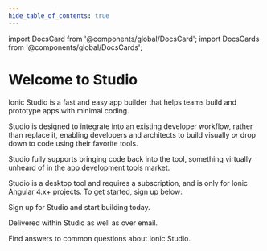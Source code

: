 ```yaml
---
hide_table_of_contents: true
---
```


import DocsCard from '@components/global/DocsCard';
import DocsCards from '@components/global/DocsCards';

# Welcome to Studio

Ionic Studio is a fast and easy app builder that helps teams build and prototype apps with minimal coding.

Studio is designed to integrate into an existing developer workflow, rather than replace it, enabling developers and architects to build visually _or_ drop down to code using their favorite tools.

Studio
fully supports bringing code back into the tool, something virtually unheard of in the app development tools market.

Studio is a desktop tool and requires a subscription, and is only for Ionic Angular 4.x+ projects. To get started, sign up below:

<DocsCards class="static-width">
  <DocsCard header="Get Studio" href="https://ionicframework.com/studio?utm_source=docs&utm_medium=website&utm_campaign=studio%20launch" icon="/icons/guide-installation-icon.png">
    <p>Sign up for Studio and start building today.</p>
  </DocsCard>

<DocsCard header="News & Updates" icon="/icons/guide-news-icon.png">
  <p>Delivered within Studio as well as over email.</p>
</DocsCard>

  <DocsCard header="Studio FAQ" href="studio/faq" icon="/icons/guide-faq-icon.png">
    <p>Find answers to common questions about Ionic Studio.</p>
  </DocsCard>
</DocsCards>
